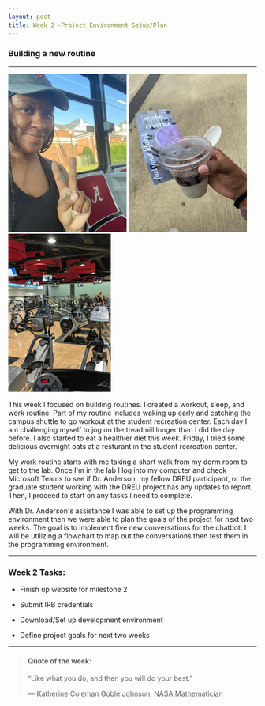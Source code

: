 ```yaml
---
layout: post
title: Week 2 -Project Environment Setup/Plan
---
```


### Building a new routine

----

![uapwktwo1](/images/uapwktwo1.jpg) ![uapwktwo2](/images/uapwktwo2.jpg) ![uapwktwo3](/images/uapwktwo3.jpg)

This week I focused on building routines. I created a workout, sleep, and work routine. Part of my routine includes waking up early and catching the campus shuttle to go workout at the student recreation center. Each day I am challenging myself to jog on the treadmill longer than I did the day before. I also started to eat a healthier diet this week. Friday, I tried some delicious overnight oats at a resturant in the student recreation center. 

My work routine starts with me taking a short walk from my dorm room to get to the lab. Once I'm in the lab I log into my computer and check Microsoft Teams to see if Dr. Anderson, my fellow DREU participant, or the graduate student working with the DREU project has any updates to report. Then, I proceed to start on any tasks I need to complete.

With Dr. Anderson's assistance I was able to set up the programming environment then we were able to plan the goals of the project for next two weeks. The goal is to implement five new conversations for the chatbot. I will be utilizing a flowchart to map out the conversations then test them in the programming environment.


----

### Week 2 Tasks:

- Finish up website for milestone 2

- Submit IRB credentials 

- Download/Set up development environment

- Define project goals for next two weeks

----

> #### Quote of the week:
> “Like what you do, and then you will do your best.”
>
> — Katherine Coleman Goble Johnson, NASA Mathematician
